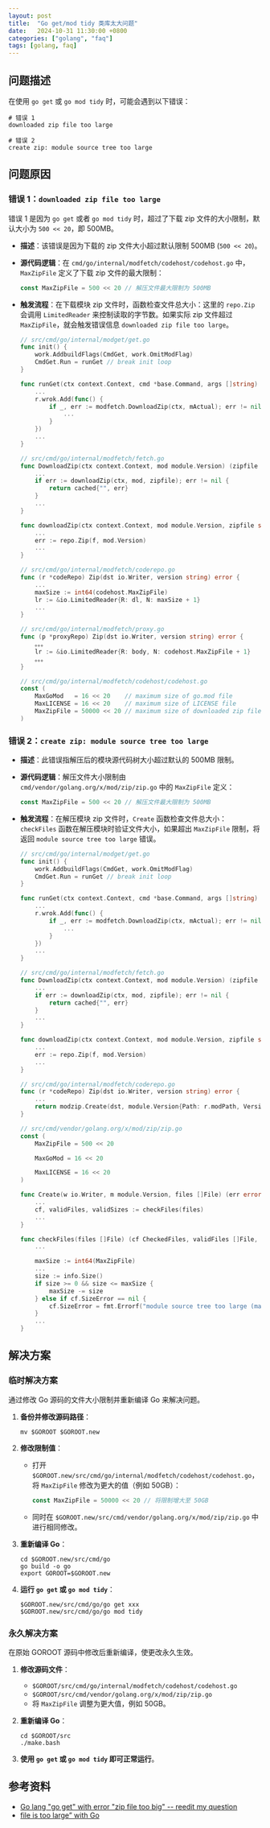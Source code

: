 ```yaml
---
layout: post
title:  "Go get/mod tidy 类库太大问题"
date:   2024-10-31 11:30:00 +0800
categories: ["golang", "faq"]
tags: [golang, faq]
---
```


## 问题描述

在使用 `go get` 或 `go mod tidy` 时，可能会遇到以下错误：

```shell
# 错误 1
downloaded zip file too large

# 错误 2
create zip: module source tree too large
```

## 问题原因

### 错误 1：`downloaded zip file too large`

错误 1 是因为 `go get` 或者 `go mod tidy` 时，超过了下载 zip 文件的大小限制，默认大小为 `500 << 20`，即 500MB。

- **描述**：该错误是因为下载的 zip 文件大小超过默认限制 500MB (`500 << 20`)。
- **源代码逻辑**：在 `cmd/go/internal/modfetch/codehost/codehost.go` 中，`MaxZipFile` 定义了下载 zip 文件的最大限制：

  ```go
  const MaxZipFile = 500 << 20 // 解压文件最大限制为 500MB
  ```

- **触发流程**：在下载模块 zip 文件时，函数检查文件总大小：这里的 `repo.Zip` 会调用 `LimitedReader` 来控制读取的字节数。如果实际 zip 文件超过 `MaxZipFile`，就会触发错误信息 `downloaded zip file too large`。

    ```go
    // src/cmd/go/internal/modget/get.go
    func init() {
        work.AddbuildFlags(CmdGet, work.OmitModFlag)
        CmdGet.Run = runGet // break init loop
    }

    func runGet(ctx context.Context, cmd *base.Command, args []string) {
        ...
        r.wrok.Add(func() {
            if _, err := modfetch.DownloadZip(ctx, mActual); err != nil {
                ...
            }
        })
        ...
    }

    // src/cmd/go/internal/modfetch/fetch.go
    func DownloadZip(ctx context.Context, mod module.Version) (zipfile string, err error) {
        ...
        if err := downloadZip(ctx, mod, zipfile); err != nil {
            return cached{"", err}
        }
        ...
    }

    func downloadZip(ctx context.Context, mod module.Version, zipfile string) (err error) {
        ...
        err := repo.Zip(f, mod.Version)
        ...
    }

    // src/cmd/go/internal/modfetch/coderepo.go
    func (r *codeRepo) Zip(dst io.Writer, version string) error {
        ...
        maxSize := int64(codehost.MaxZipFile)
        lr := &io.LimitedReader{R: dl, N: maxSize + 1}
        ...
    }

    // src/cmd/go/internal/modfetch/proxy.go
    func (p *proxyRepo) Zip(dst io.Writer, version string) error {
        。。。
        lr := &io.LimitedReader{R: body, N: codehost.MaxZipFile + 1}
        。。。
    }

    // src/cmd/go/internal/modfetch/codehost/codehost.go
    const (
        MaxGoMod   = 16 << 20    // maximum size of go.mod file
        MaxLICENSE = 16 << 20    // maximum size of LICENSE file
        MaxZipFile = 50000 << 20 // maximum size of downloaded zip file
    )
    ```

### 错误 2：`create zip: module source tree too large`

- **描述**：此错误指解压后的模块源代码树大小超过默认的 500MB 限制。
- **源代码逻辑**：解压文件大小限制由 `cmd/vendor/golang.org/x/mod/zip/zip.go` 中的 `MaxZipFile` 定义：

  ```go
  const MaxZipFile = 500 << 20 // 解压文件最大限制为 500MB
  ```

- **触发流程**：在解压模块 zip 文件时，`Create` 函数检查文件总大小：`checkFiles` 函数在解压模块时验证文件大小，如果超出 `MaxZipFile` 限制，将返回 `module source tree too large` 错误。

    ```go
    // src/cmd/go/internal/modget/get.go
    func init() {
        work.AddbuildFlags(CmdGet, work.OmitModFlag)
        CmdGet.Run = runGet // break init loop
    }

    func runGet(ctx context.Context, cmd *base.Command, args []string) {
        ...
        r.wrok.Add(func() {
            if _, err := modfetch.DownloadZip(ctx, mActual); err != nil {
                ...
            }
        })
        ...
    }

    // src/cmd/go/internal/modfetch/fetch.go
    func DownloadZip(ctx context.Context, mod module.Version) (zipfile string, err error) {
        ...
        if err := downloadZip(ctx, mod, zipfile); err != nil {
            return cached{"", err}
        }
        ...
    }

    func downloadZip(ctx context.Context, mod module.Version, zipfile string) (err error) {
        ...
        err := repo.Zip(f, mod.Version)
        ...
    }

    // src/cmd/go/internal/modfetch/coderepo.go
    func (r *codeRepo) Zip(dst io.Writer, version string) error {
        ...
        return modzip.Create(dst, module.Version{Path: r.modPath, Version: version}, files)
    }

    // src/cmd/vendor/golang.org/x/mod/zip/zip.go
    const (
        MaxZipFile = 500 << 20

        MaxGoMod = 16 << 20

        MaxLICENSE = 16 << 20
    )

    func Create(w io.Writer, m module.Version, files []File) (err error) {
        ...
        cf, validFiles, validSizes := checkFiles(files)
        ...
    }

    func checkFiles(files []File) (cf CheckedFiles, validFiles []File, validSizes []int64) {
        ...

        maxSize := int64(MaxZipFile)
        ...
        size := info.Size()
        if size >= 0 && size <= maxSize {
            maxSize -= size
        } else if cf.SizeError == nil {
            cf.SizeError = fmt.Errorf("module source tree too large (max size is %d bytes)", MaxZipFile)
        }
        ...
    }

    ```

## 解决方案

### 临时解决方案

通过修改 Go 源码的文件大小限制并重新编译 Go 来解决问题。

1. **备份并修改源码路径**：

    ```shell
    mv $GOROOT $GOROOT.new
    ```

2. **修改限制值**：
    - 打开 `$GOROOT.new/src/cmd/go/internal/modfetch/codehost/codehost.go`，将 `MaxZipFile` 修改为更大的值（例如 50GB）：

      ```go
      const MaxZipFile = 50000 << 20 // 将限制增大至 50GB
      ```

    - 同时在 `$GOROOT.new/src/cmd/vendor/golang.org/x/mod/zip/zip.go` 中进行相同修改。

3. **重新编译 Go**：

    ```shell
    cd $GOROOT.new/src/cmd/go
    go build -o go
    export GOROOT=$GOROOT.new
    ```

4. **运行 `go get` 或 `go mod tidy`**：

    ```shell
    $GOROOT.new/src/cmd/go/go get xxx
    $GOROOT.new/src/cmd/go/go mod tidy
    ```

### 永久解决方案

在原始 GOROOT 源码中修改后重新编译，使更改永久生效。

1. **修改源码文件**：
    - `$GOROOT/src/cmd/go/internal/modfetch/codehost/codehost.go`  
    - `$GOROOT/src/cmd/vendor/golang.org/x/mod/zip/zip.go`  
    - 将 `MaxZipFile` 调整为更大值，例如 50GB。

2. **重新编译 Go**：

    ```shell
    cd $GOROOT/src
    ./make.bash
    ```

3. **使用 `go get` 或 `go mod tidy` 即可正常运行**。

## 参考资料

- [Go lang "go get" with error "zip file too big" -- reedit my question](https://stackoverflow.com/questions/66761606/go-lang-go-get-with-error-zip-file-too-big-reedit-my-question)
- [file is too large” with Go](https://paulxiong.medium.com/how-to-fix-cant-load-package-zip-file-is-too-large-with-go-b1ff87596a7c)
